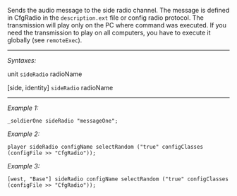 Sends the audio message to the side radio channel. The message is defined in CfgRadio in the `description.ext` file or config radio protocol. The transmission will play only on the PC where command was executed. If you need the transmission to play on all computers, you have to execute it globally (see `remoteExec`).


---
*Syntaxes:*

unit `sideRadio` radioName

[side, identity] `sideRadio` radioName

---
*Example 1:*

```sqf
_soldierOne sideRadio "messageOne";
```

*Example 2:*

```sqf
player sideRadio configName selectRandom ("true" configClasses (configFile >> "CfgRadio"));
```

*Example 3:*

```sqf
[west, "Base"] sideRadio configName selectRandom ("true" configClasses (configFile >> "CfgRadio"));
```